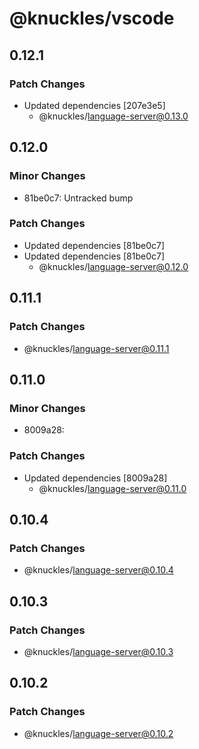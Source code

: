# @knuckles/vscode

## 0.12.1

### Patch Changes

- Updated dependencies [207e3e5]
  - @knuckles/language-server@0.13.0

## 0.12.0

### Minor Changes

- 81be0c7: Untracked bump

### Patch Changes

- Updated dependencies [81be0c7]
- Updated dependencies [81be0c7]
  - @knuckles/language-server@0.12.0

## 0.11.1

### Patch Changes

- @knuckles/language-server@0.11.1

## 0.11.0

### Minor Changes

- 8009a28:

### Patch Changes

- Updated dependencies [8009a28]
  - @knuckles/language-server@0.11.0

## 0.10.4

### Patch Changes

- @knuckles/language-server@0.10.4

## 0.10.3

### Patch Changes

- @knuckles/language-server@0.10.3

## 0.10.2

### Patch Changes

- @knuckles/language-server@0.10.2
